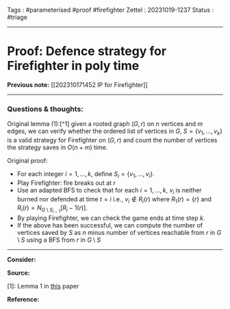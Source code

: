 Tags : #parameterised #proof #firefighter
Zettel :  20231019-1237
Status : #triage 

-----

# Proof: Defence strategy for Firefighter in poly time

**Previous note:** [[202310171452 IP for Firefighter]]

-----

### Questions & thoughts:

Original lemma (1):[^1] given a rooted graph $(G, r)$ on $n$ vertices and $m$ edges, we can verify whether the ordered list of vertices in $G$, $S=\{v_1,\dots,v_k\}$ is a valid strategy for Firefighter on $(G, r)$ and count the number of vertices the strategy saves in $O(n+m)$ time.

Original proof:
 - For each integer $i=1, \dots, k$, define $S_i=\{v_1, \dots, v_i\}$.
 - Play Firefighter: fire breaks out at $r$
 - Use an adapted BFS to check that for each $i=1,\dots,k$, $v_i$ is neither burned nor defended at time $t=i$ i.e., $v_i\notin R_i(r)$ where $R_1(r)=\{r\}$ and $R_i(r)=N_{G\setminus S_{i-1}}[R_i-1(r)]$.
 - By playing Firefighter, we can check the game ends at time step $k$.
 - If the above has been successful, we can compute the number of vertices saved by $S$ as $n$ minus number of vertices reachable from $r$ in $G\setminus S$ using a BFS from $r$ in $G\setminus S$





-----
 
**Consider:**


**Source:** 

[1]: Lemma 1 in [this](https://doi.org/10.1016/j.tcs.2015.11.024) paper


**Reference:** 
